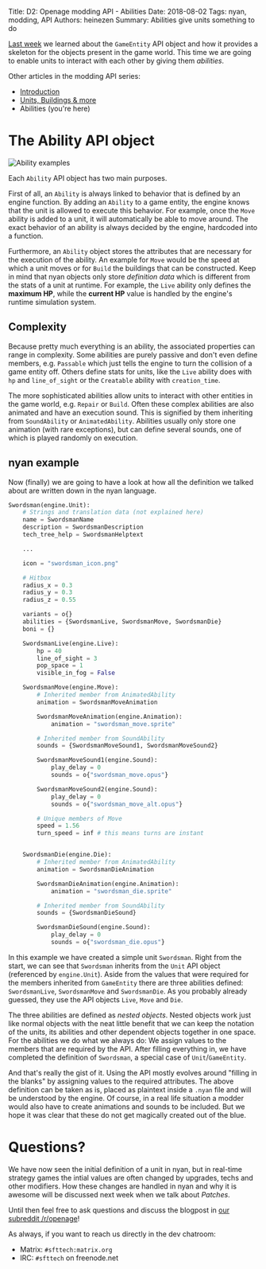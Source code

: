 Title: D2: Openage modding API - Abilities
Date: 2018-08-02
Tags: nyan, modding, API
Authors: heinezen
Summary: Abilities give units something to do

[Last week]({filename}/blog/D0001-openage_mod_api_game_entity.md) we learned about the `GameEntity` API object and how it provides a skeleton for the objects present in the game world. This time we are going to enable units to interact with each other by giving them *abilities*.

Other articles in the modding API series:

* [Introduction]({filename}/blog/D0000-openage_mod_api_intro.md)
* [Units, Buildings & more]({filename}/blog/D0001-openage_mod_api_game_entity.md)
* Abilities (you're here)

# The Ability API object

![Ability examples]({filename}/images/D0002-abilities-overview.png)

Each `Ability` API object has two main purposes.

First of all, an `Ability` is always linked to behavior that is defined by an engine function. By adding an `Ability` to a game entity, the engine knows that the unit is allowed to execute this behavior. For example, once the `Move` ability is added to a unit, it will automatically be able to move around. The exact behavior of an ability is always decided by the engine, hardcoded into a function.

Furthermore, an `Ability` object stores the attributes that are necessary for the execution of the ability. An example for `Move` would be the speed at which a unit moves or for `Build` the buildings that can be constructed. Keep in mind that nyan objects only store *definition data* which is different from the stats of a unit at runtime. For example, the `Live` ability only defines the **maximum HP**, while the **current HP** value is handled by the engine's runtime simulation system.

## Complexity

Because pretty much everything is an ability, the associated properties can range in complexity. Some abilities are purely passive and don't even define members, e.g. `Passable` which just tells the engine to turn the collision of a game entity off. Others define stats for units, like the `Live` ability does with `hp` and `line_of_sight` or the `Creatable` ability with `creation_time`.

The more sophisticated abilities allow units to interact with other entities in the game world, e.g. `Repair` or `Build`. Often these complex abilities are also animated and have an execution sound. This is signified by them inheriting from `SoundAbility` or `AnimatedAbility`. Abilities usually only store one animation (with rare exceptions), but can define several sounds, one of which is played randomly on execution.

## nyan example

Now (finally) we are going to have a look at how all the definition we talked about are written down in the nyan language.

``` python
Swordsman(engine.Unit):
    # Strings and translation data (not explained here)
    name = SwordsmanName
    description = SwordsmanDescription
    tech_tree_help = SwordsmanHelptext

    ...

    icon = "swordsman_icon.png"

    # Hitbox
    radius_x = 0.3
    radius_y = 0.3
    radius_z = 0.55

    variants = o{}
    abilities = {SwordsmanLive, SwordsmanMove, SwordsmanDie}
    boni = {}

    SwordsmanLive(engine.Live):
        hp = 40
        line_of_sight = 3
        pop_space = 1
        visible_in_fog = False

    SwordsmanMove(engine.Move):
        # Inherited member from AnimatedAbility
        animation = SwordsmanMoveAnimation

        SwordsmanMoveAnimation(engine.Animation):
            animation = "swordsman_move.sprite"

        # Inherited member from SoundAbility
        sounds = {SwordsmanMoveSound1, SwordsmanMoveSound2}

        SwordsmanMoveSound1(engine.Sound):
            play_delay = 0
            sounds = o{"swordsman_move.opus"}

        SwordsmanMoveSound2(engine.Sound):
            play_delay = 0
            sounds = o{"swordsman_move_alt.opus"}

        # Unique members of Move
        speed = 1.56
        turn_speed = inf # this means turns are instant


    SwordsmanDie(engine.Die):
        # Inherited member from AnimatedAbility
        animation = SwordsmanDieAnimation

        SwordsmanDieAnimation(engine.Animation):
            animation = "swordsman_die.sprite"

        # Inherited member from SoundAbility
        sounds = {SwordsmanDieSound}

        SwordsmanDieSound(engine.Sound):
            play_delay = 0
            sounds = o{"swordsman_die.opus"}
```

In this example we have created a simple unit `Swordsman`. Right from the start, we can see that `Swordsman` inherits from the `Unit` API object (referenced by `engine.Unit`). Aside from the values that were required for the members inherited from `GameEntity` there are three abilities defined: `SwordsmanLive`, `SwordsmanMove` and `SwordsmanDie`. As you probably already guessed, they use the API objects `Live`, `Move` and `Die`.

The three abilities are defined as *nested objects*. Nested objects work just like normal objects with the neat little benefit that we can keep the notation of the units, its abilities and other dependent objects together in one space. For the abilities we do what we always do: We assign values to the members that are required by the API. After filling everything in, we have completed the definition of `Swordsman`, a special case of `Unit`/`GameEntity`.

And that's really the gist of it. Using the API mostly evolves around "filling in the blanks" by assigning values to the required attributes. The above definition can be taken as is, placed as plaintext inside a `.nyan` file and will be understood by the engine. Of course, in a real life situation a modder would also have to create animations and sounds to be included. But we hope it was clear that these do not get magically created out of the blue.

# Questions?

We have now seen the initial definition of a unit in nyan, but in real-time strategy games the intial values are often changed by upgrades, techs and other modifiers. How these changes are handled in nyan and why it is awesome will be discussed next week when we talk about *Patches*.

Until then feel free to ask questions and discuss the blogpost in [our subreddit /r/openage](https://reddit.com/r/openage)!

As always, if you want to reach us directly in the dev chatroom:

* Matrix: `#sfttech:matrix.org`
* IRC: `#sfttech` on freenode.net
